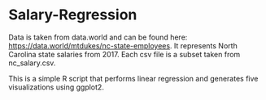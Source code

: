 # Salary-Regression

Data is taken from data.world and can be found here: https://data.world/mtdukes/nc-state-employees.  It represents North Carolina state salaries from 2017.  Each csv file is a subset taken from nc_salary.csv.

This is a simple R script that performs linear regression and generates five visualizations using ggplot2.
